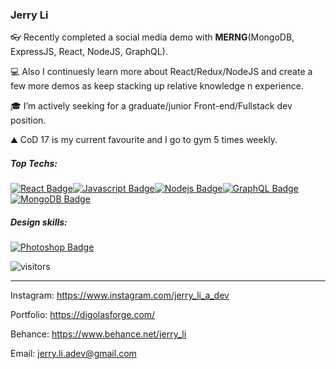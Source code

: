 ### Jerry Li

👓 Recently completed a social media demo with **MERNG**(MongoDB, ExpressJS, React, NodeJS, GraphQL).

💻 Also I continuesly learn more about React/Redux/NodeJS and create a few more demos as keep stacking up relative knowledge n experience.

🎓 I’m actively seeking for a graduate/junior Front-end/Fullstack dev position.

⛰️ CoD 17 is my current favourite and I go to gym 5 times weekly.

##### Top Techs:

[![React Badge](https://img.shields.io/badge/-React-61DBFB?style=for-the-badge&labelColor=black&logo=react&logoColor=61DBFB)](#)[![Javascript Badge](https://img.shields.io/badge/-Javascript-F0DB4F?style=for-the-badge&labelColor=black&logo=javascript&logoColor=F0DB4F)](#)[![Nodejs Badge](https://img.shields.io/badge/-Nodejs-3C873A?style=for-the-badge&labelColor=black&logo=node.js&logoColor=3C873A)](#)[![GraphQL Badge](https://img.shields.io/badge/-GraphQl-e535ab?style=for-the-badge&labelColor=black&logo=node.js&logoColor=e535ab)](#)[![MongoDB Badge](https://img.shields.io/badge/-MongoDB-007acc?style=for-the-badge&labelColor=black&logo=mongodb&logoColor=007acc)](#)

##### Design skills:

[![Photoshop Badge](<https://img.shields.io/badge/-Photoshop/XD(FIGMA)/Premiere/Effect-e00000?style=for-the-badge&labelColor=black&logo=adobe&logoColor=e00000>)](#)

![visitors](https://visitor-badge.glitch.me/badge?page_id=rsbb0818)

----
Instagram: https://www.instagram.com/jerry_li_a_dev

Portfolio: https://digolasforge.com/

Behance: https://www.behance.net/jerry_li

Email: jerry.li.adev@gmail.com
